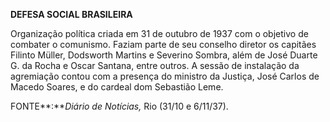 **DEFESA SOCIAL BRASILEIRA**

Organização política criada em 31 de outubro de 1937 com o objetivo de
combater o comunismo. Faziam parte de seu conselho diretor os capitães
Filinto Müller, Dodsworth Martins e Severino Sombra, além de José Duarte
G. da Rocha e Oscar Santana, entre outros. A sessão de instalação da
agremiação contou com a presença do ministro da Justiça, José Carlos de
Macedo Soares, e do cardeal dom Sebastião Leme.

FONTE**:***Diário de Notícias,* Rio (31/10 e 6/11/37).

 
